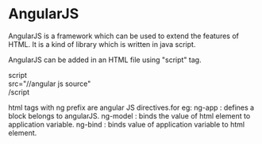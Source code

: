# AngularJS

AngularJS is a framework which can be used to extend the features of HTML. It is a kind of library which is written in java script.

AngularJS can be added in an HTML file using "script" tag.

script<br>
  src="//angular js source"<br>
/script<br>

html tags with ng prefix are angular JS directives.for eg:
ng-app : defines a block belongs to angularJS.
ng-model : binds the value of html element to application variable.
ng-bind : binds value of application variable to html element.





